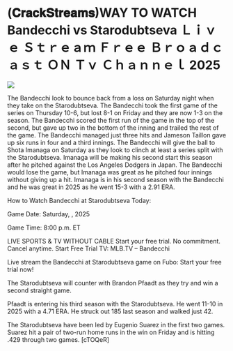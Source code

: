 # (𝐂𝐫𝐚𝐜𝐤𝐒𝐭𝐫𝐞𝐚𝐦𝐬)WAY TO WATCH Bandecchi vs Starodubtseva Ｌｉｖｅ Ｓｔｒｅａｍ Ｆｒｅｅ Ｂｒｏａｄｃａｓｔ ＯＮ Ｔｖ Ｃｈａｎｎｅｌ  2025  
  
  
[![](https://i.imgur.com/qSNzIqt.png)](https://movie.rssnews.media/hzexkGp.php)  
  
The Bandecchi look to bounce back from a loss on Saturday night when they take on the Starodubtseva. The Bandecchi took the first game of the series on Thursday 10-6, but lost 8-1 on Friday and they are now 1-3 on the season. The Bandecchi scored the first run of the game in the top of the second, but gave up two in the bottom of the inning and trailed the rest of the game. The Bandecchi managed just three hits and Jameson Taillon gave up six runs in four and a third innings. The Bandecchi will give the ball to Shota Imanaga on Saturday as they look to clinch at least a series split with the Starodubtseva. Imanaga will be making his second start this season after he pitched against the Los Angeles Dodgers in Japan. The Bandecchi would lose the game, but Imanaga was great as he pitched four innings without giving up a hit. Imanaga is in his second season with the Bandecchi and he was great in 2025 as he went 15-3 with a 2.91 ERA.

How to Watch Bandecchi at Starodubtseva Today:

Game Date: Saturday, , 2025

Game Time: 8:00 p.m. ET

LIVE SPORTS & TV WITHOUT CABLE
Start your free trial. No commitment. Cancel anytime.
Start Free Trial
TV: MLB.TV – Bandecchi

Live stream the Bandecchi at Starodubtseva game on Fubo: Start your free trial now!

The Starodubtseva will counter with Brandon Pfaadt as they try and win a second straight game.

Pfaadt is entering his third season with the Starodubtseva. He went 11-10 in 2025 with a 4.71 ERA. He struck out 185 last season and walked just 42.

The Starodubtseva have been led by Eugenio Suarez in the first two games. Suarez hit a pair of two-run home runs in the win on Friday and is hitting .429 through two games. [cTOQeR]